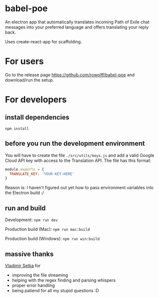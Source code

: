 # babel-poe

An electron app that automatically translates incoming Path of Exile chat messages into your preferred language and offers translating your reply back.

Uses create-react-app for scaffolding.

# For users

Go to the release page https://github.com/rowolff/babel-poe and download/run the setup.

# For developers

## install dependencies

`npm install`

## before you run the development environment

You will have to create the file `./src/utils/keys.js` and add a valid Google Cloud API key with access to the Translation API. The file has this format:

```JavaScript
module.exports = {
  TRANSLATE_KEY: 'YOUR-KEY-HERE'
}
```

Reason is: I haven't figured out yet how to pass environment variables into the Electron build :/

## run and build

Development: `npm run dev`

Production build (Mac): `npm run mac:build`

Production build (Windows): `npm run win:build`

## massive thanks

[Vladimir Setka](https://github.com/vsetka) for

- improving the file streaming
- helping with the regex finding and parsing whispers
- proper error handling
- being patiend for all my stupid questions :D
